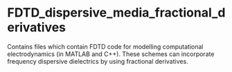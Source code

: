 # FDTD_dispersive_media_fractional_derivatives
Contains files which contain FDTD code for modelling computational electrodynamics (in MATLAB and C++). These schemes can incorporate frequency dispersive dielectrics by using fractional derivatives.
